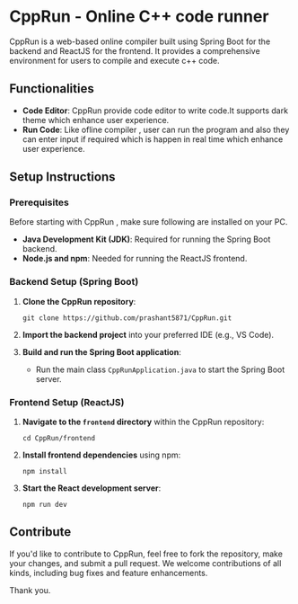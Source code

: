 # CppRun - Online C++ code runner

CppRun is a web-based online compiler built using Spring Boot for the backend and ReactJS for the frontend. It provides a comprehensive environment for users to compile and execute c++ code.

## Functionalities

- **Code Editor**: CppRun provide code editor to write code.It supports dark theme which enhance user experience.
- **Run Code**: Like ofline compiler , user can run the program and also they can enter input if required which is happen in real time which enhance user experience.

## Setup Instructions

### Prerequisites
Before starting with CppRun , make sure following are installed on your PC.
- **Java Development Kit (JDK)**: Required for running the Spring Boot backend.
- **Node.js and npm**: Needed for running the ReactJS frontend.

### Backend Setup (Spring Boot)

1. **Clone the CppRun repository**:

   ```
   git clone https://github.com/prashant5871/CppRun.git
   ```

2. **Import the backend project** into your preferred IDE (e.g., VS Code).

4. **Build and run the Spring Boot application**:
   
   - Run the main class `CppRunApplication.java` to start the Spring Boot server.

### Frontend Setup (ReactJS)

1. **Navigate to the `frontend` directory** within the CppRun repository:

   ```
   cd CppRun/frontend
   ```

2. **Install frontend dependencies** using npm:

   ```
   npm install
   ```

3. **Start the React development server**:

   ```
   npm run dev
   ```

## Contribute

If you'd like to contribute to CppRun, feel free to fork the repository, make your changes, and submit a pull request. We welcome contributions of all kinds, including bug fixes and feature enhancements.

Thank you.